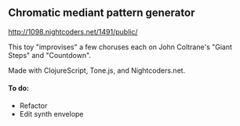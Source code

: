 ## Chromatic mediant pattern generator

http://1098.nightcoders.net/1491/public/

This toy "improvises" a few choruses each on John Coltrane's "Giant Steps" and "Countdown". 

Made with ClojureScript, Tone.js, and Nightcoders.net.

#### To do:

* Refactor
* Edit synth envelope 

